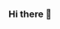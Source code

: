### Hi there 👋

<!--
**nathantpark/nathantpark** is a ✨ _special_ ✨ repository because its `README.md` (this file) appears on your GitHub profile.

I'm a recent graduate from UCSD with a B.S. in Business Psychology. I also have recently completed the Google Data Analytics Certificate.

Currently, I'm open to any full time opportunities in the field of Data Analytics. Don't hesitate to contact me if you need any more information.

- 🔭 I’m currently practicing data analytics skills through projects.
- 🌱 I’m currently developing my skills in Excel, SQL, Tableau and R.
- 💬 Ask me about any past projects or experience.
- 📫 How to reach me: email me at nathan.park.t@gmail.com

-->
